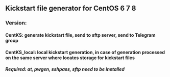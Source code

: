 ## Kickstart file generator for CentOS 6 7 8
### Version:
#### CentKS: generate kickstart file, send to sftp server, send to Telegram group
#### CentKS_local: local kickstart generation, in case of generation processed on the same server where locates storage for kickstart files
##### Required: at, pwgen, sshpass, sftp need to be installed
